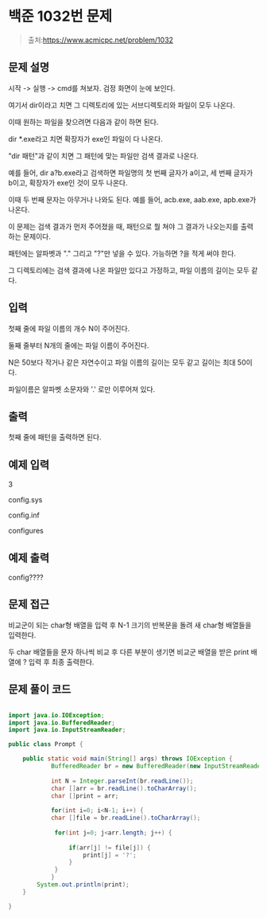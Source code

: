 # 백준 1032번 문제

> 출처:https://www.acmicpc.net/problem/1032

## 문제 설명
시작 -> 실행 -> cmd를 쳐보자. 검정 화면이 눈에 보인다. 

여기서 dir이라고 치면 그 디렉토리에 있는 서브디렉토리와 파일이 모두 나온다. 

이때 원하는 파일을 찾으려면 다음과 같이 하면 된다.

dir *.exe라고 치면 확장자가 exe인 파일이 다 나온다. 

"dir 패턴"과 같이 치면 그 패턴에 맞는 파일만 검색 결과로 나온다. 

예를 들어, dir a?b.exe라고 검색하면 파일명의 첫 번째 글자가 a이고, 세 번째 글자가 b이고, 확장자가 exe인 것이 모두 나온다. 

이때 두 번째 문자는 아무거나 나와도 된다. 예를 들어, acb.exe, aab.exe, apb.exe가 나온다.

이 문제는 검색 결과가 먼저 주어졌을 때, 패턴으로 뭘 쳐야 그 결과가 나오는지를 출력하는 문제이다. 

패턴에는 알파벳과 "." 그리고 "?"만 넣을 수 있다. 가능하면 ?을 적게 써야 한다. 

그 디렉토리에는 검색 결과에 나온 파일만 있다고 가정하고, 파일 이름의 길이는 모두 같다.

## 입력

첫째 줄에 파일 이름의 개수 N이 주어진다. 

둘째 줄부터 N개의 줄에는 파일 이름이 주어진다. 

N은 50보다 작거나 같은 자연수이고 파일 이름의 길이는 모두 같고 길이는 최대 50이다. 

파일이름은 알파벳 소문자와 '.' 로만 이루어져 있다.

## 출력

첫째 줄에 패턴을 출력하면 된다.

## 예제 입력

3

config.sys

config.inf

configures
 

## 예제 출력

config????

## 문제 접근
비교군이 되는 char형 배열을 입력 후 N-1 크기의 반복문을 돌려 새 char형 배열들을 입력한다.

두 char 배열들을 문자 하나씩 비교 후 다른 부분이 생기면 비교군 배열을 받은 print 배열에 ? 입력 후 최종 출력한다.

## 문제 풀이 코드
```java

import java.io.IOException;
import java.io.BufferedReader;
import java.io.InputStreamReader;

public class Prompt {

	public static void main(String[] args) throws IOException {
            BufferedReader br = new BufferedReader(new InputStreamReader(System.in));
      
            int N = Integer.parseInt(br.readLine());
            char []arr = br.readLine().toCharArray();
            char []print = arr;
            
            for(int i=0; i<N-1; i++) {
        	char []file = br.readLine().toCharArray();
    
        	 for(int j=0; j<arr.length; j++) {
        		 
        		 if(arr[j] != file[j]) {
        			 print[j] = '?';
        		 }
        	 }
            }
        System.out.println(print);
	}

}
